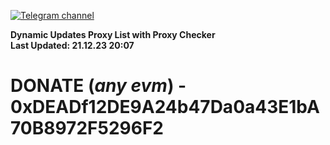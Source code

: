 [![Telegram channel](https://img.shields.io/endpoint?url=https://runkit.io/damiankrawczyk/telegram-badge/branches/master?url=https://t.me/n4z4v0d)](https://t.me/n4z4v0d) 

**Dynamic Updates Proxy List with Proxy Checker**  
**Last Updated: 21.12.23 20:07**

# DONATE (_any evm_) - 0xDEADf12DE9A24b47Da0a43E1bA70B8972F5296F2
